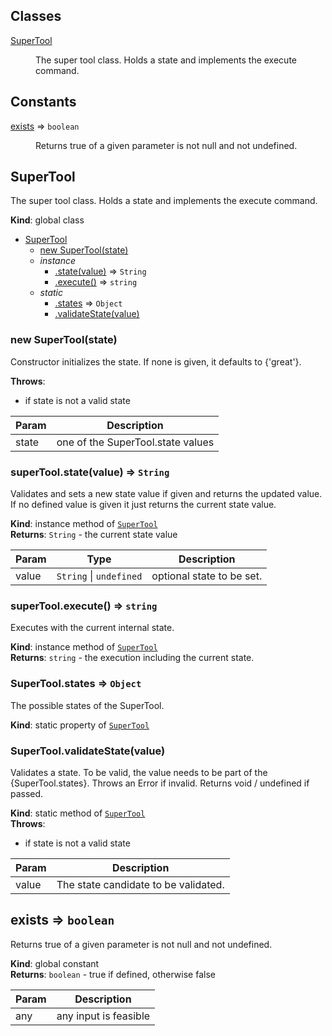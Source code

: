 ## Classes

<dl>
<dt><a href="#SuperTool">SuperTool</a></dt>
<dd><p>The super tool class. Holds a state and implements the execute command.</p>
</dd>
</dl>

## Constants

<dl>
<dt><a href="#exists">exists</a> ⇒ <code>boolean</code></dt>
<dd><p>Returns true of a given parameter is not null and not undefined.</p>
</dd>
</dl>

<a name="SuperTool"></a>

## SuperTool
The super tool class. Holds a state and implements the execute command.

**Kind**: global class  

* [SuperTool](#SuperTool)
    * [new SuperTool(state)](#new_SuperTool_new)
    * _instance_
        * [.state(value)](#SuperTool+state) ⇒ <code>String</code>
        * [.execute()](#SuperTool+execute) ⇒ <code>string</code>
    * _static_
        * [.states](#SuperTool.states) ⇒ <code>Object</code>
        * [.validateState(value)](#SuperTool.validateState)

<a name="new_SuperTool_new"></a>

### new SuperTool(state)
Constructor initializes the state. If none is given, it defaults to {'great'}.

**Throws**:

- if state is not a valid state


| Param | Description |
| --- | --- |
| state | one of the SuperTool.state values |

<a name="SuperTool+state"></a>

### superTool.state(value) ⇒ <code>String</code>
Validates and sets a new state value if given and returns the updated value. If no defined value is given it just returns the
current state value.

**Kind**: instance method of [<code>SuperTool</code>](#SuperTool)  
**Returns**: <code>String</code> - the current state value  

| Param | Type | Description |
| --- | --- | --- |
| value | <code>String</code> \| <code>undefined</code> | optional state to be set. |

<a name="SuperTool+execute"></a>

### superTool.execute() ⇒ <code>string</code>
Executes with the current internal state.

**Kind**: instance method of [<code>SuperTool</code>](#SuperTool)  
**Returns**: <code>string</code> - the execution including the current state.  
<a name="SuperTool.states"></a>

### SuperTool.states ⇒ <code>Object</code>
The possible states of the SuperTool.

**Kind**: static property of [<code>SuperTool</code>](#SuperTool)  
<a name="SuperTool.validateState"></a>

### SuperTool.validateState(value)
Validates a state. To be valid, the value needs to be part of the {SuperTool.states}.
Throws an Error if invalid. Returns void / undefined if passed.

**Kind**: static method of [<code>SuperTool</code>](#SuperTool)  
**Throws**:

- if state is not a valid state


| Param | Description |
| --- | --- |
| value | The state candidate to be validated. |

<a name="exists"></a>

## exists ⇒ <code>boolean</code>
Returns true of a given parameter is not null and not undefined.

**Kind**: global constant  
**Returns**: <code>boolean</code> - true if defined, otherwise false  

| Param | Description |
| --- | --- |
| any | any input is feasible |

